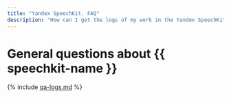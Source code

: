 ```yaml
---
title: "Yandex SpeechKit. FAQ"
description: "How can I get the logs of my work in the Yandex SpeechKit service? Answers to this and other questions in this article."
---
```


# General questions about {{ speechkit-name }}

{% include [qa-logs.md](../../_includes/qa-logs.md) %}